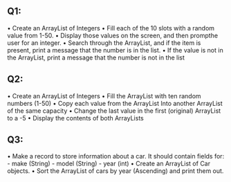 ## Q1:
• Create an ArrayList of Integers
• Fill each of the 10 slots with a random value from 1-50.
• Display those values on the screen, and then prompthe user for an integer.
• Search through the ArrayList, and if the item is present, print a message that the number is in the list.
• If the value is not in the ArrayList, print a message that the number is not in the list

## Q2:
• Create an ArrayList of Integers
• Fill the ArrayList with ten random numbers (1-50)
• Copy each value from the ArrayList Into another ArrayList of the same capacity
• Change the last value in the first (original) ArrayList to a -5
• Display the contents of both ArrayLists

## Q3:
• Make a record to store information about a car. It should contain fields for: 
    - make (String) 
    - model (String)
    - year (int)
• Create an ArrayList of Car objects.
• Sort the ArrayList of cars by year (Ascending) and print them out.